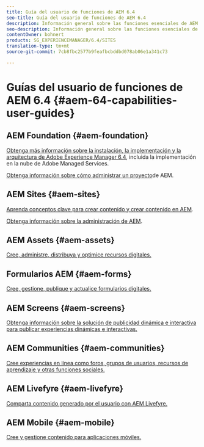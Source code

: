 ```yaml
---
title: Guía del usuario de funciones de AEM 6.4
seo-title: Guía del usuario de funciones de AEM 6.4
description: Información general sobre las funciones esenciales de AEM 6.4
seo-description: Información general sobre las funciones esenciales de AEM 6.4
contentOwner: bohnert
products: SG_EXPERIENCEMANAGER/6.4/SITES
translation-type: tm+mt
source-git-commit: 7cb8fbc2577b9feafbcbddbd078ab06e1a341c73

---
```



# Guías del usuario de funciones de AEM 6.4 {#aem-64-capabilities-user-guides}

## AEM Foundation {#aem-foundation}

[Obtenga más información sobre la instalación, la implementación y la arquitectura de Adobe Experience Manager 6.4](/help/sites-deploying/home.md), incluida la implementación en la nube de Adobe Managed Services.

[Obtenga información sobre cómo administrar un proyecto](/help/managing/home.md)de AEM.

## AEM Sites {#aem-sites}

[Aprenda conceptos clave para crear contenido y crear contenido en AEM](/help/sites-authoring/home.md).

[Obtenga información sobre la administración de AEM](/help/sites-administering/home.md).

## AEM Assets {#aem-assets}

[Cree, administre, distribuya y optimice recursos digitales.](/help/assets/home.md)

## Formularios AEM {#aem-forms}

[Cree, gestione, publique y actualice formularios digitales.](/help/forms/home.md)

## AEM Screens {#aem-screens}

[Obtenga información sobre la solución de publicidad dinámica e interactiva para publicar experiencias dinámicas e interactivas.](/help/screens/home.md)

## AEM Communities {#aem-communities}

[Cree experiencias en línea como foros, grupos de usuarios, recursos de aprendizaje y otras funciones sociales.](/help/communities/home.md)

## AEM Livefyre {#aem-livefyre}

[Comparta contenido generado por el usuario con AEM Livefyre.](https://marketing.adobe.com/resources/help/en_US/livefyre/home.html)

## AEM Mobile {#aem-mobile}

[Cree y gestione contenido para aplicaciones móviles.](/help/mobile/home.md)
